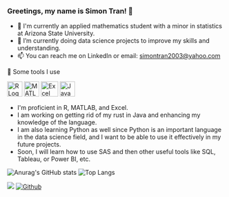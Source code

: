 ### Greetings, my name is Simon Tran! 👋
* 🔭 I'm currently an applied mathematics student with a minor in statistics at Arizona State University.
* 🌱 I’m currently doing data science projects to improve my skills and understanding.
* 📫 You can reach me on LinkedIn or email: simontran2003@yahoo.com


🚀  Some tools I use

<img src="https://www.r-project.org/logo/Rlogo.png" alt="R Logo" width="35" height="35"> <img src="https://github.com/SimonT2003/SimonT2003/assets/105665224/d0e4d573-ac62-4125-bf8f-84d6da2e8429" alt="MATLAB Logo" width="35" height="35"> <img src="https://github.com/SimonT2003/SimonT2003/assets/105665224/8ecb2fb9-4a90-4e6d-8d6b-ab8542c1ebb2" alt="Excel Logo" width="40" height="35"> <img src="https://github.com/SimonT2003/SimonT2003/assets/105665224/a94d9d54-15b7-4e02-8653-65cc3aa510a5" alt="Java Logo" width="35" height="35">

* I'm proficient in R, MATLAB, and Excel.
* I am working on getting rid of my rust in Java and enhancing my knowledge of the language.
* I am also learning Python as well since Python is an important language in the data science field, and I want to be able to use it effectively in my future projects.
* Soon, I will learn how to use SAS and then other useful tools like SQL, Tableau, or Power BI, etc.


![Anurag's GitHub stats](https://github-readme-stats.vercel.app/api?username=SimonT2003&show_icons=true&theme=radical) ![Top Langs](https://github-readme-stats.vercel.app/api/top-langs/?username=SimonT2003&layout=compact&theme=dracula&width=200)


![](https://visitor-badge.laobi.icu/badge?page_id=SimonT2003.SimonT2003)
[![Github](https://img.shields.io/github/followers/SimonT2003?label=Follow&style=social)](https://github.com/SimonT2003)


